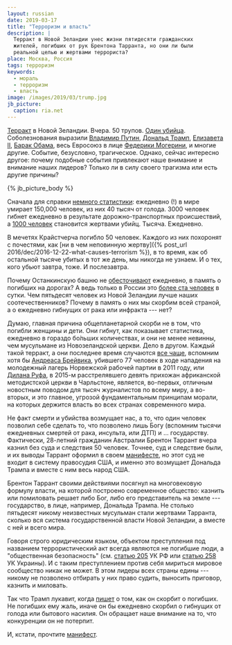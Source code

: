 ```yaml
---
layout: russian
date: 2019-03-17
title: "Терроризм и власть"
description: |
  Терракт в Новой Зеландии унес жизни пятидесяти гражданских
  жителей, погибших от рук Брентона Тарранта, но они ли были
  реальной целью и жертвами террориста?
place: Москва, Россия
tags: терроризм
keywords:
  - мораль
  - терроризм
  - власть
image: /images/2019/03/trump.jpg
jb_picture:
  caption: ria.net
---
```


[Терракт](https://korrespondent.net/world/4076051-terakt-v-novoi-zelandyy-zaderzhannyi-strelok-sovershyl-oba-napadenyia)
в Новой Зеландии. Вчера. 50 трупов. [Один убийца](https://korrespondent.net/world/4075598-strelba-v-zelandyy-ustanovlena-lychnost-strelka).
Соболезнования выразили [Владимир Путин](http://kremlin.ru/events/president/news/60069),
[Дональд Трамп](https://twitter.com/realDonaldTrump/status/1106520743855251456),
[Елизавета II](https://www.royal.uk/message-queen-people-new-zealand),
[Барак Обама](https://www.facebook.com/6815841748/posts/10156556513546749?sfns=mo),
весь Евросоюз в лице
[Федерики Могерини](https://eeas.europa.eu/headquarters/headquarters-homepage/59634/statement-high-representativevice-president-federica-mogherini-terrorist-attacks-christchurch_en),
и многие другие. Событие, безусловно, трагическое. Однако,
сейчас интересно другое: почему подобные события привлекают наше внимание и внимание наших лидеров?
Только ли в силу своего трагизма или есть другие причины?

{% jb_picture_body %}

<!--more-->

Сначала для справки
[немного статистики](http://death-life.ru/prochie-voprosy/43-skolko-lyudey-umiraet-v-den-god-minutu-sekundu-v-mire-rossii-moskve.html):
ежедневно (!) в мире умирает 150,000 человек, из них 40 тысяч от голода.
3000 человек гибнет ежедневно в результате дорожно-транспортных происшествий,
а [1000 человек](https://en.wikipedia.org/wiki/List_of_countries_by_intentional_homicide_rate) становится
жертвами убийц. Тысяча. Ежедневно.

В мечетях Крайстчерча погибло 50 человек. Каждого из них похоронят
с почестями, как [ни в чем неповинную жертву]({% post_url 2016/dec/2016-12-22-what-causes-terrorism %}),
в то время, как об остальной тысяче убитых в тот же день, мы никогда не узнаем.
И о тех, кого убьют завтра, тоже. И послезавтра.

Почему Останкинскую башню не [обесточивают](https://tvzvezda.ru/news/vstrane_i_mire/content/201903160322-osqv.htm)
ежедневно, в память о погибших на дорогах? А ведь только в России это
[более ста человек](http://death-life.ru/prochie-voprosy/43-skolko-lyudey-umiraet-v-den-god-minutu-sekundu-v-mire-rossii-moskve.html)
в сутки. Чем пятьдесят человек из Новой Зеландии лучше наших соотечественников? Почему
в память о них мы скорбим всей страной, а о ежедневно гибнущих от рака или
инфракта --- нет?

Думаю, главная причина общепланетарной скорби не в том, что погибли
женщины и дети. Они гибнут, как показывает статистика, ежедневно в гораздо
б&#x43E;&#x301;льших количествах, и они не менее невинны, чем мусульмане
из Новозеландской церкви. Дело в другом. Каждый такой терракт, а они
последнее время случаются [все чаще](https://www.independent.co.uk/news/world/politics/global-terrorism-index-farright-attacks-increase-overall-deaths-fall-institute-for-economics-peace-a8667031.html),
вспомним хотя бы [Андреаса Брейвика](https://ru.wikipedia.org/wiki/%D0%91%D1%80%D0%B5%D0%B9%D0%B2%D0%B8%D0%BA,_%D0%90%D0%BD%D0%B4%D0%B5%D1%80%D1%81_%D0%91%D0%B5%D1%80%D0%B8%D0%BD%D0%B3),
убившего 77 человек в ходе нападения на молодежный лагерь Норвежской
рабочей партии в 2011 году, или
[Дилана Руфа](https://ru.wikipedia.org/wiki/%D0%A0%D1%83%D1%84,_%D0%94%D0%B8%D0%BB%D0%B0%D0%BD),
в 2015-м расстрелявшего
девять прихожан африканской методистской церкви в Чарльстоне,
является, во-первых, отличным новостным поводом для тысяч журналистов
по всему миру, а во-вторых, и это главное, угрозой фундаментальным принципам
морали, на которых держится власть во всех странах современного мира.

Не факт смерти и убийства возмущает нас, а то, что один человек позволил себе
сделать то, что позволено лишь Богу (вспомним тысячи ежедневных смертей от
рака, инсульта, или ДТП) и ... государству. Фактически,
28-летний гражданин Австралии Брентон Таррант вчера казнил без суда и следствия
50 человек. Точнее, суд и следствие были, и их выводы Таррант оформил
в своем [манифесте](https://observer.news/featured/the-manifesto-of-brenton-tarrant-a-right-wing-terrorist-on-a-crusade/),
но этот суд не входит в систему правосудия США,
и именно это возмущает Дональда Трампа и вместе с ним весь народ США.

Брентон Таррант своими действиями посягнул на многовековую формулу власти, на которой
построено современное общество: казнить или помиловать решает либо Бог, либо
его представитель на земле --- государство, в лице, например, Дональда Трампа.
Не столько пятьдесят никому неизвестных мусульман стали жертвами Тарранта, сколько вся система
государственной власти Новой Зеландии, а вместе с ней и всего мира.

Говоря строго юридическим языком,
объектом преступления под названием террористический акт всегда являются не погибшие люди, а
"общественная безопасность" (см.
[статью 205](https://ru.wikisource.org/wiki/%D0%A3%D0%B3%D0%BE%D0%BB%D0%BE%D0%B2%D0%BD%D1%8B%D0%B9_%D0%BA%D0%BE%D0%B4%D0%B5%D0%BA%D1%81_%D0%A0%D0%BE%D1%81%D1%81%D0%B8%D0%B9%D1%81%D0%BA%D0%BE%D0%B9_%D0%A4%D0%B5%D0%B4%D0%B5%D1%80%D0%B0%D1%86%D0%B8%D0%B8/%D0%93%D0%BB%D0%B0%D0%B2%D0%B0_24#%D0%A1%D1%82%D0%B0%D1%82%D1%8C%D1%8F_205)
УК РФ или
[статью 258](https://zakon.rada.gov.ua/laws/show/2341-14#n1707)
УК Украины).
И с таким преступлением против себя мириться мировое сообщество никак не может.
В этом лидеры всех страны едины --- никому не позволено отбирать у них право судить,
выносить приговор, казнить и миловать.

Так что Трамп лукавит, когда [пишет](https://twitter.com/realDonaldTrump/status/1106520743855251456)
о том, как он скорбит о погибших. Не погибших
ему жаль, иначе он бы ежедневно скорбил о гибнущих от голода или бытового насилия.
Он обращает наше внимание на то, что конкуренции он не потерпит.

И, кстати, прочтите
[манифест](https://observer.news/featured/the-manifesto-of-brenton-tarrant-a-right-wing-terrorist-on-a-crusade/).
